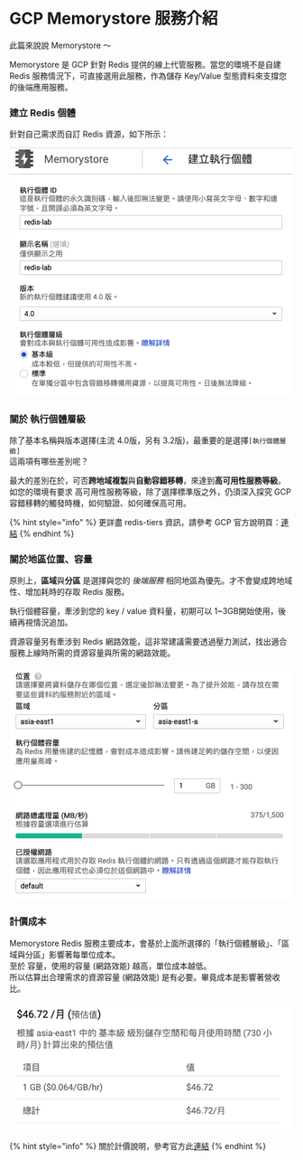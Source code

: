 # GCP Memorystore 服務介紹

此篇來說說 Memorystore ～

Memorystore 是 GCP 針對 Redis 提供的線上代管服務。當您的環境不是自建 Redis 服務情況下，可直接選用此服務，作為儲存 Key/Value 型態資料來支撐您的後端應用服務。

### 建立 Redis 個體

針對自己需求而自訂 Redis 資源，如下所示：

![](../.gitbook/assets/ying-mu-kuai-zhao-20190919-xia-wu-11.34.50.png)

### 關於 執行個體層級

除了基本名稱與版本選擇\(主流 4.0版，另有 3.2版\)，最重要的是選擇`[執行個體層級]`  
這兩項有哪些差別呢？

最大的差別在於，可否**跨地域複製**與**自動容錯移轉**，來達到**高可用性服務等級**。  
如您的環境有要求 高可用性服務等級，除了選擇標準版之外，仍須深入探究 GCP 容錯移轉的觸發時機，如何驗證、如何確保高可用。

{% hint style="info" %}
更詳盡 redis-tiers 資訊，請參考 GCP 官方說明頁：[連結](https://cloud.google.com/memorystore/docs/redis/redis-tiers)
{% endhint %}

### 關於地區位置、容量

原則上，**區域**與**分區** 是選擇與您的 _後端服務_ 相同地區為優先。才不會變成跨地域性、增加耗時的存取 Redis 服務。

執行個體容量，牽涉到您的 key / value 資料量，初期可以 1~3GB開始使用，後續再視情況追加。

資源容量另有牽涉到 Redis 網路效能，這非常建議需要透過壓力測試，找出適合服務上線時所需的資源容量與所需的網路效能。

![](../.gitbook/assets/ying-mu-kuai-zhao-20190919-xia-wu-11.35.09.png)

### 計價成本

Memorystore Redis 服務主要成本，會基於上面所選擇的「執行個體層級」、「區域與分區」影響著每單位成本。  
至於 容量，使用的容量 \(網路效能\) 越高，單位成本越低。  
所以估算出合理需求的資源容量 \(網路效能\) 是有必要。畢竟成本是影響著營收比。

![](../.gitbook/assets/ying-mu-kuai-zhao-20190919-xia-wu-11.35.34.png)

{% hint style="info" %}
關於計價說明，參考官方此[連結](https://cloud.google.com/memorystore/pricing)
{% endhint %}

